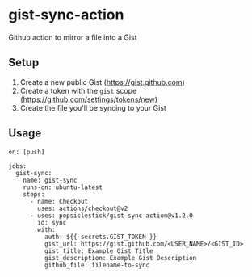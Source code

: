 # gist-sync-action
Github action to mirror a file into a Gist

## Setup
1. Create a new public Gist (https://gist.github.com)
2. Create a token with the `gist` scope (https://github.com/settings/tokens/new)
3. Create the file you'll be syncing to your Gist

## Usage
```
on: [push]

jobs:
  gist-sync:
    name: gist-sync
    runs-on: ubuntu-latest
    steps:
      - name: Checkout
        uses: actions/checkout@v2
      - uses: popsiclestick/gist-sync-action@v1.2.0
        id: sync
        with:
          auth: ${{ secrets.GIST_TOKEN }}
          gist_url: https://gist.github.com/<USER_NAME>/<GIST_ID>
          gist_title: Example Gist Title
          gist_description: Example Gist Description
          github_file: filename-to-sync
```
